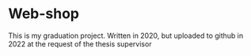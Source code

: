 # Web-shop
This is my graduation project. Written in 2020, but uploaded to github in 2022 at the request of the thesis supervisor
